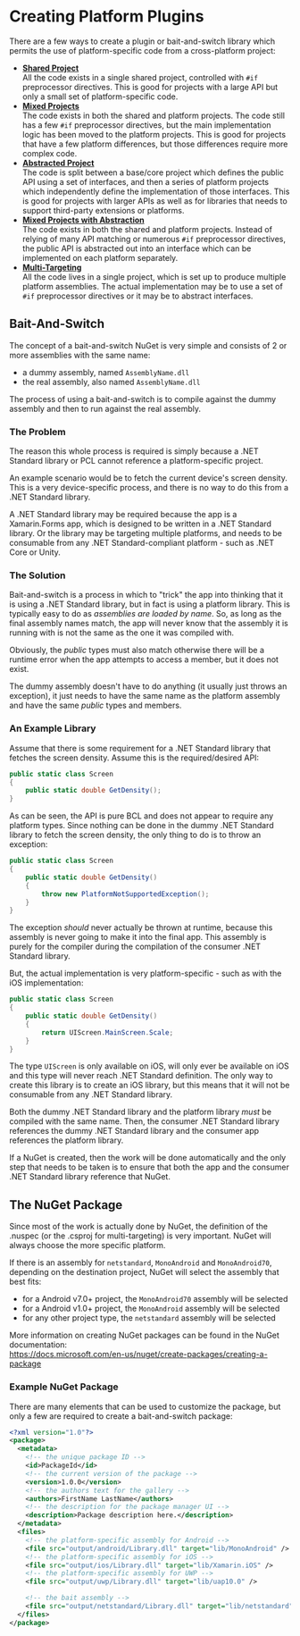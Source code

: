 # Creating Platform Plugins

There are a few ways to create a plugin or bait-and-switch library which
permits the use of platform-specific code from a cross-platform project:

 - [**Shared Project**](UsingSharedProjects)  
   All the code exists in a single shared project, controlled with `#if`
   preprocessor directives. This is good for projects with a large API
   but only a small set of platform-specific code.
 - [**Mixed Projects**](UsingMixedProjects)  
   The code exists in both the shared and platform projects. The code still has
   a few `#if` preprocessor directives, but the main implementation logic has
   been moved to the platform projects. This is good for projects that have a 
   few platform differences, but those differences require more complex code.
 - [**Abstracted Project**](UsingAbstractionProjects)  
   The code is split between a base/core project which defines the public API 
   using a set of interfaces, and then a series of platform projects which 
   independently define the implementation of those interfaces. This is good 
   for projects with larger APIs as well as for libraries that needs to 
   support third-party extensions or platforms.
 - [**Mixed Projects with Abstraction**](UsingAbstractedMixedProjects)  
   The code exists in both the shared and platform projects. Instead of relying
   of many API matching or numerous `#if` preprocessor directives, the public 
   API is abstracted out into an interface which can be implemented on each 
   platform separately.
 - [**Multi-Targeting**](UsingMultiTargeting)  
   All the code lives in a single project, which is set up to produce multiple 
   platform assemblies. The actual implementation may be to use a set of `#if` 
   preprocessor directives or it may be to abstract interfaces.

## Bait-And-Switch

The concept of a bait-and-switch NuGet is very simple and consists of 2 or more
assemblies with the same name:

 - a dummy assembly, named `AssemblyName.dll`
 - the real assembly, also named `AssemblyName.dll`

The process of using a bait-and-switch is to compile against the dummy assembly
and then to run against the real assembly.

### The Problem

The reason this whole process is required is simply because a .NET Standard 
library or PCL cannot reference a platform-specific project. 

An example scenario would be to fetch the current device's screen density. 
This is a very device-specific process, and there is no way to do this from 
a .NET Standard library.

A .NET Standard library may be required because the app is a Xamarin.Forms app,
which is designed to be written in a .NET Standard library. Or the library may
be targeting multiple platforms, and needs to be consumable from any .NET
Standard-compliant platform - such as .NET Core or Unity.

### The Solution

Bait-and-switch is a process in which to "trick" the app into thinking that it
is using a .NET Standard library, but in fact is using a platform library. This
is typically easy to do as _assemblies are loaded by name_. So, as long as the 
final assembly names match, the app will never know that the assembly it is 
running with is not the same as the one it was compiled with.

Obviously, the _public_ types must also match otherwise there will be a runtime
error when the app attempts to access a member, but it does not exist.

The dummy assembly doesn't have to do anything (it usually just throws an 
exception), it just needs to have the same name as the platform assembly and 
have the same _public_ types and members.

### An Example Library

Assume that there is some requirement for a .NET Standard library that fetches
the screen density. Assume this is the required/desired API:

```csharp
public static class Screen
{
    public static double GetDensity();
}
```

As can be seen, the API is pure BCL and does not appear to require any platform
types. Since nothing can be done in the dummy .NET Standard library to fetch 
the screen density, the only thing to do is to throw an exception:

```csharp
public static class Screen
{
    public static double GetDensity()
    {
        throw new PlatformNotSupportedException();
    }
}
```

The exception _should_ never actually be thrown at runtime, because this 
assembly is never going to make it into the final app. This assembly
is purely for the compiler during the compilation of the consumer .NET 
Standard library.

But, the actual implementation is very platform-specific - such as with
the iOS implementation:

```csharp
public static class Screen
{
    public static double GetDensity()
    {
        return UIScreen.MainScreen.Scale;
    }
}
```

The type `UIScreen` is only available on iOS, will only ever be available on 
iOS and this type will never reach .NET Standard definition. The only way to 
create this library is to create an iOS library, but this means that it will 
not be consumable from any .NET Standard library.

Both the dummy .NET Standard library and the platform library _must_ be 
compiled with the same name. Then, the consumer .NET Standard library 
references the dummy .NET Standard library and the consumer app references
the platform library.

If a NuGet is created, then the work will be done automatically and the only 
step that needs to be taken is to ensure that both the app and the consumer 
.NET Standard library reference that NuGet.

## The NuGet Package

Since most of the work is actually done by NuGet, the definition of the .nuspec
(or the .csproj for multi-targeting) is very important. NuGet will always 
choose the more specific platform.

If there is an assembly for `netstandard`, `MonoAndroid` and `MonoAndroid70`,
depending on the destination project, NuGet will select the assembly that best
fits:

 - for a Android v7.0+ project, the `MonoAndroid70` assembly will be selected
 - for a Android v1.0+ project, the `MonoAndroid` assembly will be selected
 - for any other project type, the `netstandard` assembly will be selected

More information on creating NuGet packages can be found in the NuGet
documentation:  
https://docs.microsoft.com/en-us/nuget/create-packages/creating-a-package

### Example NuGet Package

There are many elements that can be used to customize the package, but only a
few are required to create a bait-and-switch package:

```xml
<?xml version="1.0"?>
<package>
  <metadata>
    <!-- the unique package ID -->
    <id>PackageId</id>
    <!-- the current version of the package -->
    <version>1.0.0</version>
    <!-- the authors text for the gallery -->
    <authors>FirstName LastName</authors>
    <!-- the description for the package manager UI -->
    <description>Package description here.</description>
  </metadata>
  <files>
    <!-- the platform-specific assembly for Android -->
    <file src="output/android/Library.dll" target="lib/MonoAndroid" />
    <!-- the platform-specific assembly for iOS -->
    <file src="output/ios/Library.dll" target="lib/Xamarin.iOS" />
    <!-- the platform-specific assembly for UWP -->
    <file src="output/uwp/Library.dll" target="lib/uap10.0" />

    <!-- the bait assembly -->
    <file src="output/netstandard/Library.dll" target="lib/netstandard" />
  </files>
</package>
```
